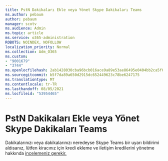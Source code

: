 ```yaml
---
title: PstN Dakikaları Ekle veya Yönet Skype Dakikaları Teams
ms.author: pebaum
author: pebaum
manager: scotv
ms.audience: Admin
ms.topic: article
ms.service: o365-administration
ROBOTS: NOINDEX, NOFOLLOW
localization_priority: Normal
ms.collection: Adm_O365
ms.custom:
- "9001679"
- "3744"
ms.openlocfilehash: 2ab1428030cba96bcb016ace9a89e53ae86495e0404bb2ca5f0ee4e4a11755a4
ms.sourcegitcommit: b5f7da89a650d2915dc652449623c78be6247175
ms.translationtype: MT
ms.contentlocale: tr-TR
ms.lasthandoff: 08/05/2021
ms.locfileid: "53954465"
---
```

# <a name="add-or-manage-pstn-minutes-for-skype-or-teams"></a>PstN Dakikaları Ekle veya Yönet Skype Dakikaları Teams

Dakikalarınızı veya dakikalarınızı neredeyse Skype Teams bir uyarı bildirimi aldısanız, lütfen kiracınız için kredi ekleme ve iletişim kredilerini yönetme hakkında [incelemeniz gerekir.](https://docs.microsoft.com/microsoftteams/add-funds-and-manage-communications-credits)